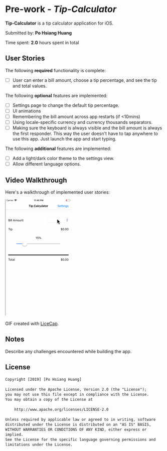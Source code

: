 # Pre-work - *Tip-Calculator*

**Tip-Calculator** is a tip calculator application for iOS.

Submitted by: **Po Hsiang Huang**

Time spent: **2.0** hours spent in total

## User Stories

The following **required** functionality is complete:

* [ ] User can enter a bill amount, choose a tip percentage, and see the tip and total values.

The following **optional** features are implemented:
* [ ] Settings page to change the default tip percentage.
* [ ] UI animations
* [ ] Remembering the bill amount across app restarts (if <10mins)
* [ ] Using locale-specific currency and currency thousands separators.
* [ ] Making sure the keyboard is always visible and the bill amount is always the first responder. This way the user doesn't have to tap anywhere to use this app. Just launch the app and start typing.

The following **additional** features are implemented:

* [ ] Add a light/dark color theme to the settings view.
* [ ] Allow different language options.

## Video Walkthrough 

Here's a walkthrough of implemented user stories:

![](tipsy.gif)

GIF created with [LiceCap](http://www.cockos.com/licecap/).

## Notes

Describe any challenges encountered while building the app.

## License

    Copyright [2019] [Po Hsiang Huang]

    Licensed under the Apache License, Version 2.0 (the "License");
    you may not use this file except in compliance with the License.
    You may obtain a copy of the License at

        http://www.apache.org/licenses/LICENSE-2.0

    Unless required by applicable law or agreed to in writing, software
    distributed under the License is distributed on an "AS IS" BASIS,
    WITHOUT WARRANTIES OR CONDITIONS OF ANY KIND, either express or implied.
    See the License for the specific language governing permissions and
    limitations under the License.
